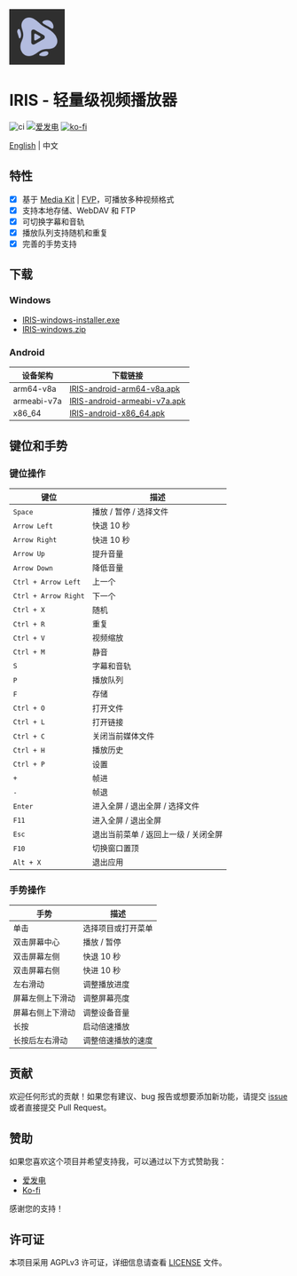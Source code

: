 <img height="100px" width="100px" alt="icon" src="./assets/images/icon.png"/>

# IRIS - 轻量级视频播放器

![ci](https://github.com/nini22P/iris/actions/workflows/ci.yml/badge.svg)
<a href="https://afdian.com/a/nini22P"><img alt="爱发电" style="height: 30px;" src="https://pic1.afdiancdn.com/static/img/welcome/button-sponsorme.png"></a>
[![ko-fi](https://ko-fi.com/img/githubbutton_sm.svg)](https://ko-fi.com/nini22p)

[English](./README.md) | 中文

## 特性

- [X] 基于 [Media Kit](https://github.com/media-kit/media-kit) | [FVP](https://github.com/wang-bin/fvp)，可播放多种视频格式
- [X] 支持本地存储、WebDAV 和 FTP
- [X] 可切换字幕和音轨
- [X] 播放队列支持随机和重复
- [X] 完善的手势支持

## 下载

### Windows

- [IRIS-windows-installer.exe](https://github.com/nini22P/iris/releases/latest/download/IRIS-windows-installer.exe)
- [IRIS-windows.zip](https://github.com/nini22P/iris/releases/latest/download/IRIS-windows.zip)

### Android

| 设备架构    | 下载链接                                                                                                           |
| ----------- | ------------------------------------------------------------------------------------------------------------------ |
| arm64-v8a   | [IRIS-android-arm64-v8a.apk](https://github.com/nini22P/iris/releases/latest/download/IRIS-android-arm64-v8a.apk)     |
| armeabi-v7a | [IRIS-android-armeabi-v7a.apk](https://github.com/nini22P/iris/releases/latest/download/IRIS-android-armeabi-v7a.apk) |
| x86_64      | [IRIS-android-x86_64.apk](https://github.com/nini22P/iris/releases/latest/download/IRIS-android-x86_64.apk)           |

## 键位和手势

### 键位操作

| 键位                   | 描述                                 |
| ---------------------- | ------------------------------------ |
| `Space`              | 播放 / 暂停 / 选择文件               |
| `Arrow Left`         | 快退 10 秒                           |
| `Arrow Right`        | 快进 10 秒                           |
| `Arrow Up`           | 提升音量                             |
| `Arrow Down`         | 降低音量                             |
| `Ctrl + Arrow Left`  | 上一个                               |
| `Ctrl + Arrow Right` | 下一个                               |
| `Ctrl + X`           | 随机                                 |
| `Ctrl + R`           | 重复                                 |
| `Ctrl + V`           | 视频缩放                             |
| `Ctrl + M`           | 静音                                 |
| `S`                  | 字幕和音轨                           |
| `P`                  | 播放队列                             |
| `F`                  | 存储                                 |
| `Ctrl + O`           | 打开文件                             |
| `Ctrl + L`           | 打开链接                             |
| `Ctrl + C`           | 关闭当前媒体文件                     |
| `Ctrl + H`           | 播放历史                             |
| `Ctrl + P`           | 设置                                 |
| `+`                  | 帧进                                 |
| `-`                  | 帧退                                 |
| `Enter`              | 进入全屏 / 退出全屏 / 选择文件       |
| `F11`                | 进入全屏 / 退出全屏                  |
| `Esc`                | 退出当前菜单 / 返回上一级 / 关闭全屏 |
| `F10`                | 切换窗口置顶                         |
| `Alt + X`            | 退出应用                             |

### 手势操作

| 手势             | 描述               |
| ---------------- | ------------------ |
| 单击             | 选择项目或打开菜单 |
| 双击屏幕中心     | 播放 / 暂停        |
| 双击屏幕左侧     | 快退 10 秒         |
| 双击屏幕右侧     | 快进 10 秒         |
| 左右滑动         | 调整播放进度       |
| 屏幕左侧上下滑动 | 调整屏幕亮度       |
| 屏幕右侧上下滑动 | 调整设备音量       |
| 长按             | 启动倍速播放       |
| 长按后左右滑动   | 调整倍速播放的速度 |

## 贡献

欢迎任何形式的贡献！如果您有建议、bug 报告或想要添加新功能，请提交 [issue](https://github.com/nini22P/iris/issues) 或者直接提交 Pull Request。

## 赞助

如果您喜欢这个项目并希望支持我，可以通过以下方式赞助我：

- [爱发电](https://afdian.com/a/nini22P)
- [Ko-fi](https://ko-fi.com/nini22p)

感谢您的支持！

## 许可证

本项目采用 AGPLv3 许可证，详细信息请查看 [LICENSE](./LICENSE) 文件。
